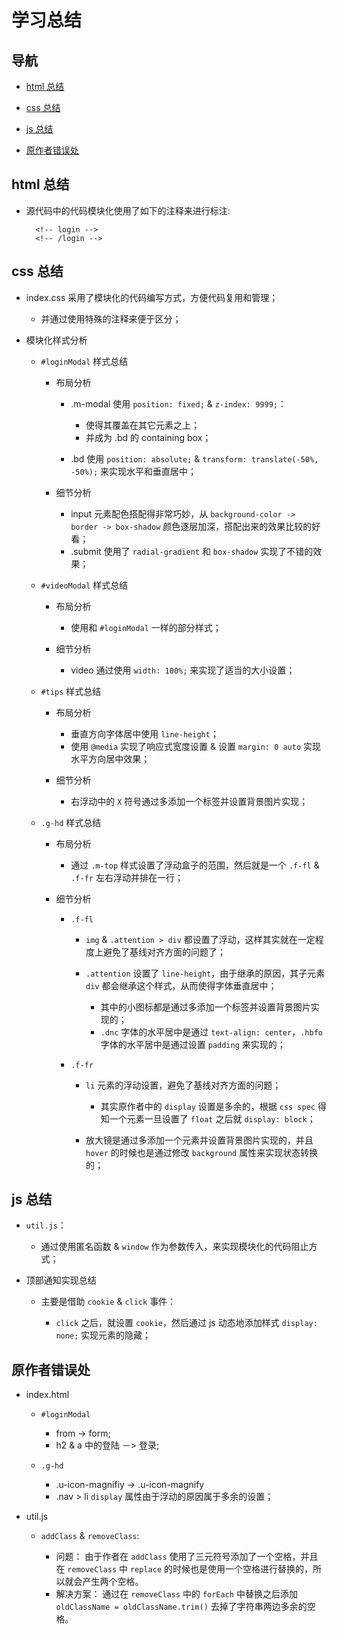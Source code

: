 # 学习总结

## 导航

- [html 总结](#html-总结)

- [css 总结](#css-总结)

- [js 总结](#js-总结)

- [原作者错误处](#原作者错误处)

## html 总结

- 源代码中的代码模块化使用了如下的注释来进行标注:

        <!-- login -->
        <!-- /login -->

## css 总结

- index.css 采用了模块化的代码编写方式，方便代码复用和管理；

    - 并通过使用特殊的注释来便于区分；

- 模块化样式分析

    - `#loginModal` 样式总结

        - 布局分析

            - .m-modal 使用 `position: fixed;` & `z-index: 9999;`：

                - 使得其覆盖在其它元素之上；
                - 并成为 .bd 的 containing box；

            - .bd 使用 `position: absolute;` & `transform: translate(-50%, -50%);` 来实现水平和垂直居中；

        - 细节分析

            - input 元素配色搭配得非常巧妙，从 `background-color -> border -> box-shadow` 颜色逐层加深，搭配出来的效果比较的好看；
            - .submit 使用了 `radial-gradient` 和 `box-shadow` 实现了不错的效果；

    - `#videoModal` 样式总结

        - 布局分析

            - 使用和 `#loginModal` 一样的部分样式；

        - 细节分析

            - video 通过使用 `width: 100%;` 来实现了适当的大小设置；

    - `#tips` 样式总结

        - 布局分析

            - 垂直方向字体居中使用 `line-height`；
            - 使用 `@media` 实现了响应式宽度设置 & 设置 `margin: 0 auto` 实现水平方向居中效果；

        - 细节分析

            - 右浮动中的 `X` 符号通过多添加一个标签并设置背景图片实现；

    - `.g-hd` 样式总结

        - 布局分析

            - 通过 `.m-top` 样式设置了浮动盒子的范围，然后就是一个 `.f-fl` & `.f-fr` 左右浮动并排在一行；

        - 细节分析

            - `.f-fl`

                - `img` & `.attention > div` 都设置了浮动，这样其实就在一定程度上避免了基线对齐方面的问题了；
                - `.attention` 设置了 `line-height`，由于继承的原因，其子元素 `div` 都会继承这个样式，从而使得字体垂直居中；

                    - 其中的小图标都是通过多添加一个标签并设置背景图片实现的；
                    - `.dnc` 字体的水平居中是通过 `text-align: center`，`.hbfo` 字体的水平居中是通过设置 `padding` 来实现的；

            - `.f-fr`

                - `li` 元素的浮动设置，避免了基线对齐方面的问题；

                    - 其实原作者中的 `display` 设置是多余的，根据 `css spec` 得知一个元素一旦设置了 `float` 之后就 `display: block`；

                - 放大镜是通过多添加一个元素并设置背景图片实现的，并且 `hover` 的时候也是通过修改 `background` 属性来实现状态转换的；

## js 总结

- `util.js`：

    - 通过使用匿名函数 & `window` 作为参数传入，来实现模块化的代码阻止方式；

- 顶部通知实现总结

    - 主要是借助 `cookie` & `click` 事件：

        - `click` 之后，就设置 `cookie`，然后通过 js 动态地添加样式 `display: none;` 实现元素的隐藏；

## 原作者错误处

- index.html

    - `#loginModal`

        - from -> form;
        - h2 & a 中的登陆 －> 登录;

    - `.g-hd`

        - .u-icon-magnifiy -> .u-icon-magnify
        - .nav > li `display` 属性由于浮动的原因属于多余的设置；

- util.js

    - `addClass` & `removeClass`:

        - 问题： 由于作者在 `addClass` 使用了三元符号添加了一个空格，并且在 `removeClass` 中 `replace` 的时候也是使用一个空格进行替换的，所以就会产生两个空格。
        - 解决方案： 通过在 `removeClass` 中的 `forEach` 中替换之后添加 `oldClassName = oldClassName.trim()` 去掉了字符串两边多余的空格。

